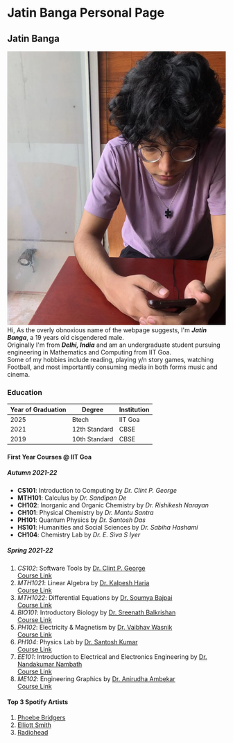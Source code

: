 # Jatin Banga Personal Page

## Jatin Banga
![Jatin Banga](../img/IMG_20220530_062832_579.jpg)  
Hi, As the overly obnoxious name of the webpage suggests, I'm ***Jatin Banga***, a 19 years old cisgendered male.  
Originally I'm from ***Delhi, India*** and am an undergraduate student pursuing engineering in Mathematics and Computing from IIT Goa.  
Some of my hobbies include reading, playing y/n story games, watching Football, and most importantly consuming media in both forms music and cinema.

### Education

| Year of Graduation | Degree         | Institution | 
|--------------------|----------------|-------------|
| 2025               | Btech          | IIT Goa     |
| 2021               | 12th Standard  | CBSE        |
| 2019               | 10th Standard  | CBSE        | 

#### First Year Courses @ IIT Goa

##### Autumn 2021-22 #####
- **CS101**: Introduction to Computing by *Dr. Clint P. George*
- **MTH101**: Calculus by *Dr. Sandipan De*
- **CH102**: Inorganic and Organic Chemistry by *Dr. Rishikesh Narayan*
- **CH101**: Physical Chemistry by *Dr. Mantu Santra*
- **PH101**: Quantum Physics by *Dr. Santosh Das*
- **HS101**: Humanities and Social Sciences by *Dr. Sabiha Hashami*
- **CH104**: Chemistry Lab by *Dr. E. Siva S Iyer*

##### Spring 2021-22 #####
1. *CS102*: Software Tools by <u>Dr. Clint P. George</u>  <br>[Course Link](https://clintpgeorge.github.io/cs-102/spring-2022/)
2. *MTH1021*: Linear Algebra by <u>Dr. Kalpesh Haria</u> <br>[Course Link](https://iitgoa.ac.in/wp-content/uploads/InstituteCoreCourses-MnC2021.pdf)
3. *MTH1022*: Differential Equations by <u>Dr. Soumya Bajpai</u> <br>[Course Link](https://iitgoa.ac.in/wp-content/uploads/InstituteCoreCourses-MnC2021.pdf)
4. *BIO101*: Introductory Biology by <u>Dr. Sreenath Balkrishan</u> <br>[Course Link](https://iitgoa.ac.in/wp-content/uploads/InstituteCoreCourses-MnC2021.pdf)
5. *PH102*: Electricity & Magnetism by <u>Dr. Vaibhav Wasnik</u> <br>[Course Link](https://iitgoa.ac.in/wp-content/uploads/InstituteCoreCourses-MnC2021.pdf)
6. *PH104*: Physics Lab by <u>Dr. Santosh Kumar</u> <br>[Course Link](https://iitgoa.ac.in/wp-content/uploads/InstituteCoreCourses-MnC2021.pdf)
7. *EE101*: Introduction to Electrical and Electronics Engineering by <u>Dr. Nandakumar Nambath</u> <br>[Course Link](https://iitgoa.ac.in/wp-content/uploads/InstituteCoreCourses-MnC2021.pdf)
8. *ME102*: Engineering Graphics by <u>Dr. Anirudha Ambekar</u> <br>[Course Link](https://iitgoa.ac.in/wp-content/uploads/InstituteCoreCourses-MnC2021.pdf)

#### Top 3 Spotify Artists
1. [Phoebe Bridgers](https://open.spotify.com/artist/1r1uxoy19fzMxunt3ONAkG)
2. [Elliott Smith](https://open.spotify.com/artist/2ApaG60P4r0yhBoDCGD8YG)
3. [Radiohead](https://open.spotify.com/artist/4Z8W4fKeB5YxbusRsdQVPb)



